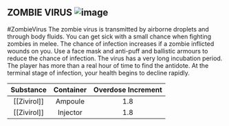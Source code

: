 ## ZOMBIE VIRUS ![image](https://user-images.githubusercontent.com/7808279/176216132-258d0bd3-bbc1-4ed1-9001-86761a5759fa.png)

#ZombieVirus
The zombie virus is transmitted by airborne droplets and through body fluids. 
You can get sick with a small chance when fighting zombies in melee. 
The chance of infection increases if a zombie inflicted wounds on you. 
Use a face mask and anti-puff and ballistic armours to reduce the chance of infection.
The virus has a very long incubation period. The player has more than a real hour of time to find the antidote.
At the terminal stage of infection, your health begins to decline rapidly.

| Substance | Container | Overdose Increment |
|:---------:|:---------:|:------------------:|
|  [[Zivirol]]  |  Ampoule  |         1.8        |
|  [[Zivirol]]  |  Injector |         1.8        |
